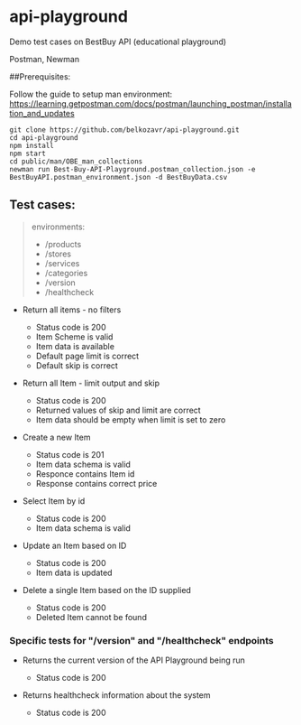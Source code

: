 # api-playground
Demo test cases on BestBuy API (educational playground)

Postman, Newman

##Prerequisites:

Follow the guide to setup man environment:
 https://learning.getpostman.com/docs/postman/launching_postman/installation_and_updates

```
git clone https://github.com/belkozavr/api-playground.git
cd api-playground
npm install
npm start
cd public/man/OBE_man_collections
newman run Best-Buy-API-Playground.postman_collection.json -e BestBuyAPI.postman_environment.json -d BestBuyData.csv
```

## Test cases:

> environments:
> * /products
> * /stores
> * /services
> * /categories
> * /version
> * /healthcheck

* Return all items - no filters

    * Status code is 200
    * Item Scheme is valid
    * Item data is available
    * Default page limit is correct
    * Default skip is correct

* Return all Item - limit output and skip

    * Status code is 200
    * Returned values of skip and limit are correct
    * Item data should be empty when limit is set to zero

* Create a new Item

    * Status code is 201
    * Item data schema is valid
    * Responce contains Item id
    * Response contains correct price

* Select Item by id

    * Status code is 200
    * Item data schema is valid

* Update an Item based on ID

    * Status code is 200
    * Item data is updated

* Delete a single Item based on the ID supplied

    * Status code is 200
    * Deleted Item cannot be found

### Specific tests for "/version" and "/healthcheck" endpoints
* Returns the current version of the API Playground being run

    * Status code is 200

* Returns healthcheck information about the system
    * Status code is 200




